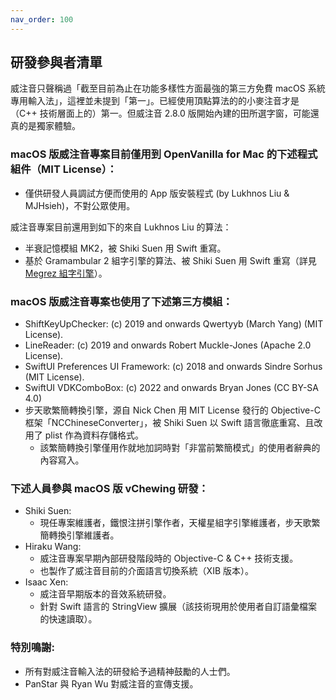 ```yaml
---
nav_order: 100
---
```

## 研發參與者清單

威注音只聲稱過「截至目前為止在功能多樣性方面最強的第三方免費 macOS 系統專用輸入法」，這裡並未提到「第一」。已經使用頂點算法的的小麥注音才是（C++ 技術層面上的）第一。但威注音 2.8.0 版開始內建的田所選字窗，可能還真的是獨家體驗。

### macOS 版威注音專案目前僅用到 OpenVanilla for Mac 的下述程式組件（MIT License）：

- 僅供研發人員調試方便而使用的 App 版安裝程式 (by Lukhnos Liu & MJHsieh)，不對公眾使用。

威注音專案目前還用到如下的來自 Lukhnos Liu 的算法：

- 半衰記憶模組 MK2，被 Shiki Suen 用 Swift 重寫。
- 基於 Gramambular 2 組字引擎的算法、被 Shiki Suen 用 Swift 重寫（詳見 [Megrez 組字引擎](https://github.com/vChewing/Megrez)）。

### macOS 版威注音專案也使用了下述第三方模組：

- ShiftKeyUpChecker: (c) 2019 and onwards Qwertyyb (March Yang) (MIT License).
- LineReader: (c) 2019 and onwards Robert Muckle-Jones (Apache 2.0 License).
- SwiftUI Preferences UI Framework: (c) 2018 and onwards Sindre Sorhus (MIT License).
- SwiftUI VDKComboBox: (c) 2022 and onwards Bryan Jones (CC BY-SA 4.0)
- 步天歌繁簡轉換引擎，源自 Nick Chen 用 MIT License 發行的 Objective-C 框架「NCChineseConverter」，被 Shiki Suen 以 Swift 語言徹底重寫、且改用了 plist 作為資料存儲格式。
    - 該繁簡轉換引擎僅用作就地加詞時對「非當前繁簡模式」的使用者辭典的內容寫入。

### 下述人員參與 macOS 版 vChewing 研發：

- Shiki Suen:
  - 現任專案維護者，鐵恨注拼引擎作者，天權星組字引擎維護者，步天歌繁簡轉換引擎維護者。
- Hiraku Wang:
  - 威注音專案早期內部研發階段時的 Objective-C & C++ 技術支援。
  - 也製作了威注音目前的介面語言切換系統（XIB 版本）。
- Isaac Xen:
  - 威注音早期版本的音效系統研發。
  - 針對 Swift 語言的 StringView 擴展（該技術現用於使用者自訂語彙檔案的快速讀取）。

### 特別鳴謝:

- 所有對威注音輸入法的研發給予過精神鼓勵的人士們。
- PanStar 與 Ryan Wu 對威注音的宣傳支援。
